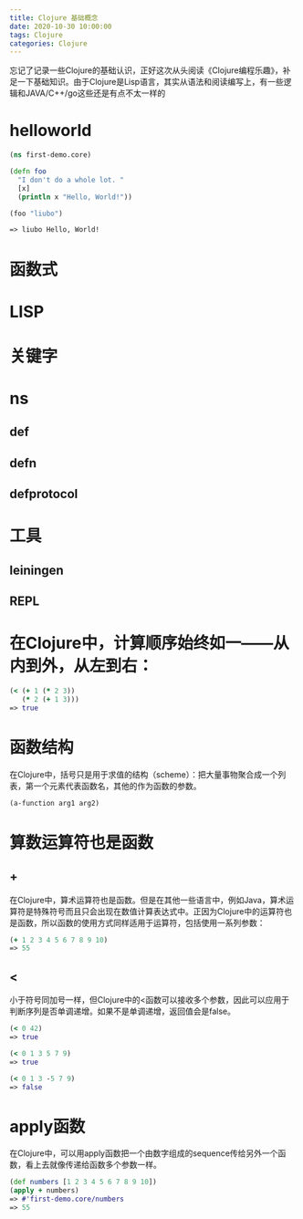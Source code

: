 ```yaml
---
title: Clojure 基础概念
date: 2020-10-30 10:00:00
tags: Clojure
categories: Clojure
---
```


忘记了记录一些Clojure的基础认识，正好这次从头阅读《Clojure编程乐趣》，补足一下基础知识。由于Clojure是Lisp语言，其实从语法和阅读编写上，有一些逻辑和JAVA/C++/go这些还是有点不太一样的

<!-- more -->
# helloworld
``` clojure
(ns first-demo.core)

(defn foo
  "I don't do a whole lot. "
  [x]
  (println x "Hello, World!"))

(foo "liubo")

=> liubo Hello, World!
```
# 函数式

# LISP


# 关键字
# ns

## def

## defn

## defprotocol

# 工具
## leiningen

## REPL

# 在Clojure中，计算顺序始终如一——从内到外，从左到右：
``` clojure
(< (+ 1 (* 2 3))
   (* 2 (+ 1 3)))
=> true
```

# 函数结构
在Clojure中，括号只是用于求值的结构（scheme）：把大量事物聚合成一个列表，第一个元素代表函数名，其他的作为函数的参数。
``` clojure
(a-function arg1 arg2)
```

# 算数运算符也是函数
## +
在Clojure中，算术运算符也是函数。但是在其他一些语言中，例如Java，算术运算符是特殊符号而且只会出现在数值计算表达式中。正因为Clojure中的运算符也是函数，所以函数的使用方式同样适用于运算符，包括使用一系列参数：

``` clojure
(+ 1 2 3 4 5 6 7 8 9 10)
=> 55
```

## <
小于符号同加号一样，但Clojure中的<函数可以接收多个参数，因此可以应用于判断序列是否单调递增。如果不是单调递增，返回值会是false。
``` clojure
(< 0 42)
=> true

(< 0 1 3 5 7 9)
=> true

(< 0 1 3 -5 7 9)
=> false
```

# apply函数
在Clojure中，可以用apply函数把一个由数字组成的sequence传给另外一个函数，看上去就像传递给函数多个参数一样。
``` clojure
(def numbers [1 2 3 4 5 6 7 8 9 10])
(apply + numbers)
=> #'first-demo.core/numbers
=> 55
```